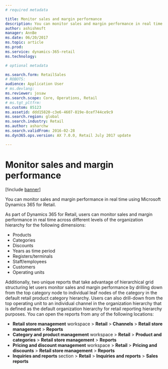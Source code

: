 ```yaml
---
# required metadata

title: Monitor sales and margin performance
description: You can monitor sales and margin performance in real time using Microsoft Dynamics 365 for Retail.
author: ashishmsft
manager: AnnBe
ms.date: 06/20/2017
ms.topic: article
ms.prod: 
ms.service: dynamics-365-retail
ms.technology: 

# optional metadata

ms.search.form: RetailSales
# ROBOTS: 
audience: Application User
# ms.devlang: 
ms.reviewer: josaw
ms.search.scope: Core, Operations, Retail
# ms.tgt_pltfrm: 
ms.custom: 85123
ms.assetid: ddd15820-c3e6-4607-819e-8cef744ce9c9
ms.search.region: global
ms.search.industry: Retail
ms.author: asharchw
ms.search.validFrom: 2016-02-28
ms.dyn365.ops.version: AX 7.0.0, Retail July 2017 update

---
```


# Monitor sales and margin performance

[!include [banner](includes/banner.md)]

You can monitor sales and margin performance in real time using Microsoft Dynamics 365 for Retail.

As part of Dynamics 365 for Retail, users can monitor sales and margin performance in real time across different levels of the organization hierarchy for the following dimensions:

- Products
- Categories
- Discounts
- Years as time period
- Registers/terminals
- Staff/employees
- Customers
- Operating units

Additionally, two unique reports that take advantage of hierarchical grid structuring let users monitor sales and margin performance by drilling down from the top category node to individual leaf nodes of the category in the default retail product category hierarchy. Users can also drill-down from the top operating unit to an individual channel in the organization hierarchy that is defined as the default organization hierarchy for retail reporting hierarchy purposes. You can open the reports from any of the following locations:

- **Retail store management** workspace &gt; **Retail** &gt; **Channels** &gt; **Retail store management** &gt; **Reports**
- **Category and product management** workspace &gt; **Retail** &gt; **Product and categories** &gt; **Retail store management** &gt; **Reports**
- **Pricing and discount management** workspace &gt; **Retail** &gt; **Pricing and discounts** &gt; **Retail store management** &gt; **Reports**
- **Inquiries and reports** section &gt; **Retail** &gt; **Inquiries and reports** &gt; **Sales reports**
